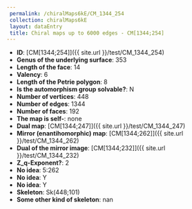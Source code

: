 ```yaml
--- 
 permalink: /chiralMaps6kE/CM_1344_254 
 collection: chiralMaps6kE
 layout: dataEntry
 title: Chiral maps up to 6000 edges - CM[1344;254]
---
```


- **ID**: [CM[1344;254]]({{ site.url }}/test/CM_1344_254)
- **Genus of the underlying surface**: 353
- **Length of the face**: 14
- **Valency**: 6
- **Length of the Petrie polygon**: 8
- **Is the automorphism group solvable?**: N
- **Number of vertices**: 448
- **Number of edges**: 1344
- **Number of faces**: 192
- **The map is self-**: none
- **Dual map**: [CM[1344;247]]({{ site.url }}/test/CM_1344_247)
- **Mirror (enantihomorphic) map**: [CM[1344;262]]({{ site.url }}/test/CM_1344_262)
- **Dual of the mirror image**: [CM[1344;232]]({{ site.url }}/test/CM_1344_232)
- **Z_q-Exponent?**: 2
- **No idea**:  5:262
- **No idea**: Y
- **No idea**: Y
- **Skeleton**: Sk(448;101)
- **Some other kind of skeleton**: nan
